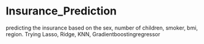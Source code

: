 # Insurance_Prediction
predicting the insurance based on the sex, number of children, smoker, bmi, region.
Trying Lasso, Ridge, KNN, Gradientboostingregressor 
